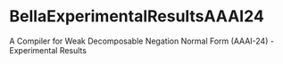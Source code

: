 # BellaExperimentalResultsAAAI24
A Compiler for Weak Decomposable Negation Normal Form (AAAI-24) - Experimental Results
